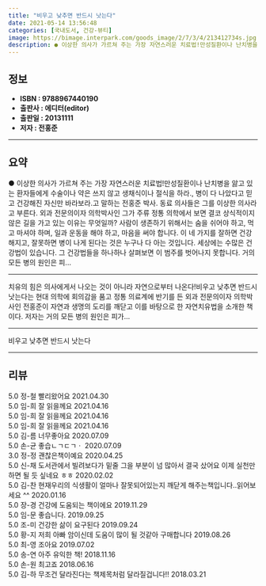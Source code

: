 ```yaml
---
title: "비우고 낮추면 반드시 낫는다"
date: 2021-05-14 13:56:48
categories: [국내도서, 건강-뷰티]
image: https://bimage.interpark.com/goods_image/2/7/3/4/213412734s.jpg
description: ● 이상한 의사가 가르쳐 주는 가장 자연스러운 치료법!만성질환이나 난치병을 앓고 있는 환자들에게 수술이나 약은 쓰지 않고 생채식이나 절식을 하라., 병이 다 나았다고 믿고 건강해진 자신만 바라보라.고 말하는 전홍준 박사. 동료 의사들은 그를 이상한 의사라고 부른다. 외과 전문의이자 의
---
```


## **정보**

- **ISBN : 9788967440190**
- **출판사 : 에디터(editor)**
- **출판일 : 20131111**
- **저자 : 전홍준**

------



## **요약**

●  이상한 의사가 가르쳐 주는 가장 자연스러운 치료법!만성질환이나 난치병을 앓고 있는 환자들에게 수술이나 약은 쓰지 않고 생채식이나 절식을 하라., 병이 다 나았다고 믿고 건강해진 자신만 바라보라.고 말하는 전홍준 박사. 동료 의사들은 그를 이상한 의사라고 부른다. 외과 전문의이자 의학박사인 그가 주류 정통 의학에서 보면 결코 상식적이지 않은 길을 가고 있는 이유는 무엇일까? 사람이 생존하기 위해서는 숨을 쉬어야 하고, 먹고 마셔야 하며, 일과 운동을 해야 하고, 마음을 써야 합니다. 이 네 가지를 잘하면 건강해지고, 잘못하면 병이 나게 된다는 것은 누구나 다 아는 것입니다. 세상에는 수많은 건강법이 있습니다. 그 건강법들을 하나하나 살펴보면 이 범주를 벗어나지 못합니다. 거의 모든 병의 원인은 피...

------

치유의 힘은 의사에게서 나오는 것이 아니라 자연으로부터 나온다!비우고 낮추면 반드시 낫는다는 현대 의학에 회의감을 품고 정통 의료계에 반기를 든 외과 전문의이자 의학박사인 전홍준이 자연과 생명의 도리를 깨닫고 이를 바탕으로 한 자연치유법을 소개한 책이다. 저자는 거의 모든 병의 원인은 피가... 

------


비우고 낮추면 반드시 낫는다 

------


## **리뷰** 

5.0 정-철 빨리왔어요 2021.04.30 <br/>5.0 임-희 잘 읽을께요 2021.04.16 <br/>5.0 임-희 잘 읽을께요 2021.04.16 <br/>5.0 임-희 잘 읽을께요 2021.04.16 <br/>5.0 김-름 너무좋아요 2020.07.09 <br/>5.0 손-균 좋습ㄴㄱㄷㄱㆍ 2020.07.09 <br/>3.0 정-정 괜찮은책이예요 2020.04.25 <br/>5.0 신-채 도서관에서 빌려보다가 밑줄 그을 부분이 넘 많아서 결국 샀어요 이제 실천만 하면 될 듯 싶네요 ㅎㅎ 2020.02.02 <br/>5.0 김-찬 현재우리의 식생활이 얼마나 잘못되어있는지 깨닫게 해주는책입니다..읽어보세요 ^^ 2020.01.16 <br/>5.0 장-경 건강에 도움되는 책이에요 2019.11.29 <br/>5.0 임-문 좋습니다. 2019.09.25 <br/>5.0 조-미 건강한 삶이 요구된다 2019.09.24 <br/>5.0 황-지 저희 아빠 암이신데 도움이 많이 될 것같아 구매합니다  2019.08.26 <br/>5.0 최-영 조아요           2019.07.02 <br/>5.0 송-연 아주 유익한 책! 2018.11.16 <br/>5.0 손-원 최고죠 2018.06.16 <br/>5.0 김-하 무조건 달라진다는 책제목처럼 달라질겁니다!! 2018.03.21 <br/>
